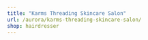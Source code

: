 ```yaml
---
title: "Karms Threading Skincare Salon"
url: /aurora/karms-threading-skincare-salon/
shop: hairdresser
---
```

